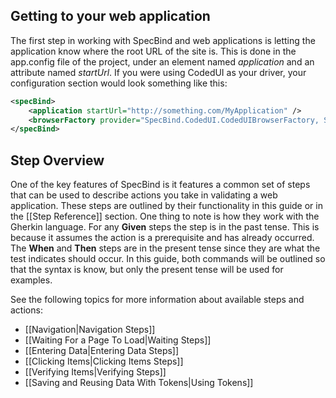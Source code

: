 ## Getting to your web application
The first step in working with SpecBind and web applications is letting the application know where the root URL of the site is. This is done in the app.config file of the project, under an element named *application* and an attribute named _startUrl_. If you were using CodedUI as your driver, your configuration section would look something like this:

```xml
<specBind>
    <application startUrl="http://something.com/MyApplication" />
    <browserFactory provider="SpecBind.CodedUI.CodedUIBrowserFactory, SpecBind.CodedUI" browserType="IE" />
</specBind>
```

## Step Overview

One of the key features of SpecBind is it features a common set of steps that can be used to describe actions you take in validating a web application. These steps are outlined by their functionality in this guide or in the [[Step Reference]] section. One thing to note is how they work with the Gherkin language. For any **Given** steps the step is in the past tense. This is because it assumes the action is a prerequisite and has already occurred. The **When** and **Then** steps are in the present tense since they are what the test indicates should occur. In this guide, both commands will be outlined so that the syntax is know, but only the present tense will be used for examples. 

See the following topics for more information about available steps and actions:

* [[Navigation|Navigation Steps]]
* [[Waiting For a Page To Load|Waiting Steps]]
* [[Entering Data|Entering Data Steps]]
* [[Clicking Items|Clicking Items Steps]]
* [[Verifying Items|Verifying Steps]]
* [[Saving and Reusing Data With Tokens|Using Tokens]]


